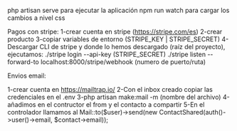 php artisan serve para ejecutar la aplicación
npm run watch para cargar los cambios a nivel css

Pagos con stripe:
1-crear cuenta en stripe (https://stripe.com/es)
2-crear producto
3-copiar variables de entorno (STRIPE_KEY | STRIPE_SECRET)
4-Descargar CLI de stripe y donde lo hemos descargado (raíz del proyecto), ejecutamos:
./stripe login --api-key (STRIPE_SECRET)
./stripe listen --forward-to localhost:8000/stripe/webhook (numero de puerto/ruta)

Envios email:

1-crear cuenta en https://mailtrap.io/
2-Con el inbox creado copiar las credenciales en el .env
3-php artisan make:mail -m (nombre del archivo)
4-añadimos en el contructor el from y el contacto a compartir
5-En el controlador llamamos al  Mail::to($user)->send(new ContactShared(auth()->user()->email, $contact->email));